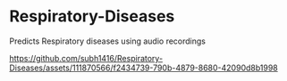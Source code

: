 # Respiratory-Diseases
Predicts Respiratory diseases using audio recordings




https://github.com/subh1416/Respiratory-Diseases/assets/111870566/f2434739-790b-4879-8680-42090d8b1998


